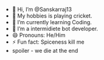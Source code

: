 - 👋 Hi, I’m @Sanskarraj13
- 👀 My hobbies is playing cricket.
- 🌱 I’m currently learning Coding.
- 💞️ I’m a intermidiete bot developer.
- 😄 Pronouns: He/Him
- ⚡ Fun fact: Spiceness kill me
- spoiler - we die at the end

<!---
Sanskarraj13/Sanskarraj13 is a ✨ special ✨ repository because its `README.md` (this file) appears on your GitHub profile.
You can click the Preview link to take a look at your changes.
--->
